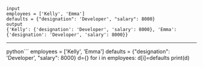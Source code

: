 ```
input  
employees = ['Kelly', 'Emma']  
defaults = {"designation": 'Developer', "salary": 8000}  
output  
{'Kelly': {'designation': 'Developer', 'salary': 8000}, 'Emma': {'designation': 'Developer', 'salary': 8000}}  
```
---

python```
employees = ['Kelly', 'Emma']
defaults = {"designation": 'Developer', "salary": 8000}
d={}
for i in employees:
    d[i]=defaults
print(d)
```
